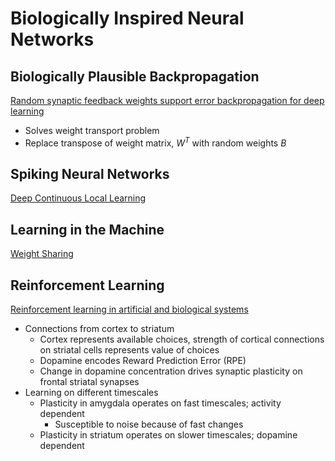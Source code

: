 # Biologically Inspired Neural Networks



## Biologically Plausible Backpropagation
[Random synaptic feedback weights support error backpropagation for deep learning](https://www.nature.com/articles/ncomms13276)
* Solves weight transport problem
* Replace transpose of weight matrix, *W<sup>T</sup>* with random weights *B*

## Spiking Neural Networks
[Deep Continuous Local Learning]()

## Learning in the Machine
[Weight Sharing]()

## Reinforcement Learning
[Reinforcement learning in artificial and biological systems](https://www.nature.com/articles/s42256-019-0025-4#ref-CR69)
* Connections from cortex to striatum
  * Cortex represents available choices, strength of cortical connections on striatal cells represents value of choices
  * Dopamine encodes Reward Prediction Error (RPE)
  * Change in dopamine concentration drives synaptic plasticity on frontal striatal synapses
* Learning on different timescales
  * Plasticity in amygdala operates on fast timescales; activity dependent
    * Susceptible to noise because of fast changes
  * Plasticity in striatum operates on slower timescales; dopamine dependent
